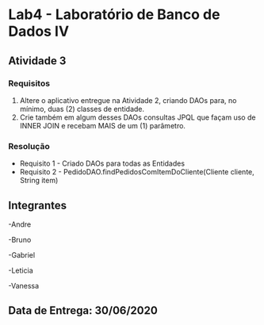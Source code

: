 # Lab4 - Laboratório de Banco de Dados IV

## Atividade 3
### Requisitos
 1. Altere o aplicativo entregue na Atividade 2, criando DAOs para, no mínimo, duas (2)
classes de entidade.
 2. Crie também em algum desses DAOs consultas JPQL que façam
uso de INNER JOIN e recebam MAIS de um (1) parâmetro.

### Resolução
 * Requisito 1 - Criado DAOs para todas as Entidades
 * Requisito 2 - PedidoDAO.findPedidosComItemDoCliente(Cliente cliente, String item) 

## Integrantes
-Andre

-Bruno

-Gabriel

-Leticia

-Vanessa

## Data de Entrega: 30/06/2020
